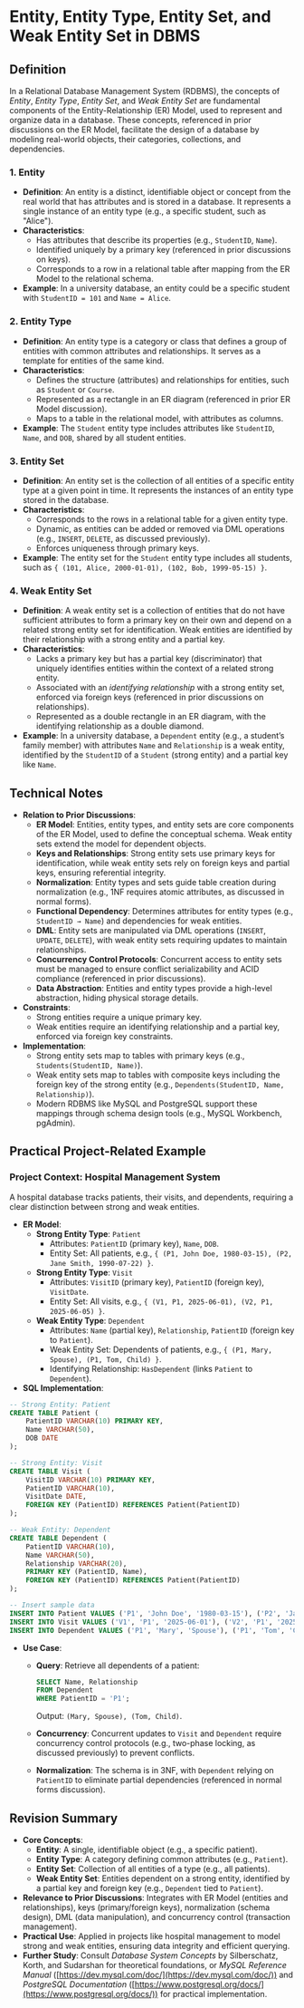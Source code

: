 # Entity, Entity Type, Entity Set, and Weak Entity Set in DBMS

## Definition

In a Relational Database Management System (RDBMS), the concepts of _Entity_, _Entity Type_, _Entity Set_, and _Weak Entity Set_ are fundamental components of the Entity-Relationship (ER) Model, used to represent and organize data in a database. These concepts, referenced in prior discussions on the ER Model, facilitate the design of a database by modeling real-world objects, their categories, collections, and dependencies.

### 1. Entity

- **Definition**: An entity is a distinct, identifiable object or concept from the real world that has attributes and is stored in a database. It represents a single instance of an entity type (e.g., a specific student, such as "Alice").
- **Characteristics**:
    - Has attributes that describe its properties (e.g., `StudentID`, `Name`).
    - Identified uniquely by a primary key (referenced in prior discussions on keys).
    - Corresponds to a row in a relational table after mapping from the ER Model to the relational schema.
- **Example**: In a university database, an entity could be a specific student with `StudentID = 101` and `Name = Alice`.

### 2. Entity Type

- **Definition**: An entity type is a category or class that defines a group of entities with common attributes and relationships. It serves as a template for entities of the same kind.
- **Characteristics**:
    - Defines the structure (attributes) and relationships for entities, such as `Student` or `Course`.
    - Represented as a rectangle in an ER diagram (referenced in prior ER Model discussion).
    - Maps to a table in the relational model, with attributes as columns.
- **Example**: The `Student` entity type includes attributes like `StudentID`, `Name`, and `DOB`, shared by all student entities.

### 3. Entity Set

- **Definition**: An entity set is the collection of all entities of a specific entity type at a given point in time. It represents the instances of an entity type stored in the database.
- **Characteristics**:
    - Corresponds to the rows in a relational table for a given entity type.
    - Dynamic, as entities can be added or removed via DML operations (e.g., `INSERT`, `DELETE`, as discussed previously).
    - Enforces uniqueness through primary keys.
- **Example**: The entity set for the `Student` entity type includes all students, such as `{ (101, Alice, 2000-01-01), (102, Bob, 1999-05-15) }`.

### 4. Weak Entity Set

- **Definition**: A weak entity set is a collection of entities that do not have sufficient attributes to form a primary key on their own and depend on a related strong entity set for identification. Weak entities are identified by their relationship with a strong entity and a partial key.
- **Characteristics**:
    - Lacks a primary key but has a partial key (discriminator) that uniquely identifies entities within the context of a related strong entity.
    - Associated with an _identifying relationship_ with a strong entity set, enforced via foreign keys (referenced in prior discussions on relationships).
    - Represented as a double rectangle in an ER diagram, with the identifying relationship as a double diamond.
- **Example**: In a university database, a `Dependent` entity (e.g., a student’s family member) with attributes `Name` and `Relationship` is a weak entity, identified by the `StudentID` of a `Student` (strong entity) and a partial key like `Name`.

## Technical Notes

- **Relation to Prior Discussions**:
    - **ER Model**: Entities, entity types, and entity sets are core components of the ER Model, used to define the conceptual schema. Weak entity sets extend the model for dependent objects.
    - **Keys and Relationships**: Strong entity sets use primary keys for identification, while weak entity sets rely on foreign keys and partial keys, ensuring referential integrity.
    - **Normalization**: Entity types and sets guide table creation during normalization (e.g., 1NF requires atomic attributes, as discussed in normal forms).
    - **Functional Dependency**: Determines attributes for entity types (e.g., `StudentID → Name`) and dependencies for weak entities.
    - **DML**: Entity sets are manipulated via DML operations (`INSERT`, `UPDATE`, `DELETE`), with weak entity sets requiring updates to maintain relationships.
    - **Concurrency Control Protocols**: Concurrent access to entity sets must be managed to ensure conflict serializability and ACID compliance (referenced in prior discussions).
    - **Data Abstraction**: Entities and entity types provide a high-level abstraction, hiding physical storage details.
- **Constraints**:
    - Strong entities require a unique primary key.
    - Weak entities require an identifying relationship and a partial key, enforced via foreign key constraints.
- **Implementation**:
    - Strong entity sets map to tables with primary keys (e.g., `Students(StudentID, Name)`).
    - Weak entity sets map to tables with composite keys including the foreign key of the strong entity (e.g., `Dependents(StudentID, Name, Relationship)`).
    - Modern RDBMS like MySQL and PostgreSQL support these mappings through schema design tools (e.g., MySQL Workbench, pgAdmin).

## Practical Project-Related Example

### Project Context: Hospital Management System

A hospital database tracks patients, their visits, and dependents, requiring a clear distinction between strong and weak entities.

- **ER Model**:
    - **Strong Entity Type**: `Patient`
        - Attributes: `PatientID` (primary key), `Name`, `DOB`.
        - Entity Set: All patients, e.g., `{ (P1, John Doe, 1980-03-15), (P2, Jane Smith, 1990-07-22) }`.
    - **Strong Entity Type**: `Visit`
        - Attributes: `VisitID` (primary key), `PatientID` (foreign key), `VisitDate`.
        - Entity Set: All visits, e.g., `{ (V1, P1, 2025-06-01), (V2, P1, 2025-06-05) }`.
    - **Weak Entity Type**: `Dependent`
        - Attributes: `Name` (partial key), `Relationship`, `PatientID` (foreign key to `Patient`).
        - Weak Entity Set: Dependents of patients, e.g., `{ (P1, Mary, Spouse), (P1, Tom, Child) }`.
        - Identifying Relationship: `HasDependent` (links `Patient` to `Dependent`).
- **SQL Implementation**:

```sql
-- Strong Entity: Patient
CREATE TABLE Patient (
    PatientID VARCHAR(10) PRIMARY KEY,
    Name VARCHAR(50),
    DOB DATE
);

-- Strong Entity: Visit
CREATE TABLE Visit (
    VisitID VARCHAR(10) PRIMARY KEY,
    PatientID VARCHAR(10),
    VisitDate DATE,
    FOREIGN KEY (PatientID) REFERENCES Patient(PatientID)
);

-- Weak Entity: Dependent
CREATE TABLE Dependent (
    PatientID VARCHAR(10),
    Name VARCHAR(50),
    Relationship VARCHAR(20),
    PRIMARY KEY (PatientID, Name),
    FOREIGN KEY (PatientID) REFERENCES Patient(PatientID)
);

-- Insert sample data
INSERT INTO Patient VALUES ('P1', 'John Doe', '1980-03-15'), ('P2', 'Jane Smith', '1990-07-22');
INSERT INTO Visit VALUES ('V1', 'P1', '2025-06-01'), ('V2', 'P1', '2025-06-05');
INSERT INTO Dependent VALUES ('P1', 'Mary', 'Spouse'), ('P1', 'Tom', 'Child');
```

- **Use Case**:
    - **Query**: Retrieve all dependents of a patient:
        
        ```sql
        SELECT Name, Relationship
        FROM Dependent
        WHERE PatientID = 'P1';
        ```
        
        Output: `(Mary, Spouse), (Tom, Child)`.
    - **Concurrency**: Concurrent updates to `Visit` and `Dependent` require concurrency control protocols (e.g., two-phase locking, as discussed previously) to prevent conflicts.
    - **Normalization**: The schema is in 3NF, with `Dependent` relying on `PatientID` to eliminate partial dependencies (referenced in normal forms discussion).

## Revision Summary

- **Core Concepts**:
    - **Entity**: A single, identifiable object (e.g., a specific patient).
    - **Entity Type**: A category defining common attributes (e.g., `Patient`).
    - **Entity Set**: Collection of all entities of a type (e.g., all patients).
    - **Weak Entity Set**: Entities dependent on a strong entity, identified by a partial key and foreign key (e.g., `Dependent` tied to `Patient`).
- **Relevance to Prior Discussions**: Integrates with ER Model (entities and relationships), keys (primary/foreign keys), normalization (schema design), DML (data manipulation), and concurrency control (transaction management).
- **Practical Use**: Applied in projects like hospital management to model strong and weak entities, ensuring data integrity and efficient querying.
- **Further Study**: Consult _Database System Concepts_ by Silberschatz, Korth, and Sudarshan for theoretical foundations, or _MySQL Reference Manual_ ([https://dev.mysql.com/doc/](https://dev.mysql.com/doc/)) and _PostgreSQL Documentation_ ([https://www.postgresql.org/docs/](https://www.postgresql.org/docs/)) for practical implementation.